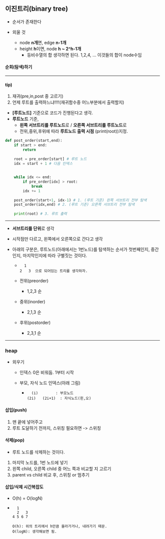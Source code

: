 ## 이진트리(binary tree)

- 순서가 존재한다

- 외울 것

  - node **n개**면, edge **n-1개**
  - height **h**이면, node **h ~ 2^h-1개**
    - 등비수열의 합 생각하면 된다. 1,2,4, ... 이것들의 합이 node수임

  

#### 순회(탐색)하기

---

#### tip)

1. 재귀(pre,in,post 중 고르기)
2. 언제 루트를 출력하느냐!!!!(재귀함수중 어느부분에서 출력할지)



- **[루트노드]** 기준으로 코드가 진행된다고 생각.
- **루트노드** 기준,
  - **왼쪽 서브트리를 루트노드**로 / **오른쪽 서브트리를 루트노드**로
  - 전위,중위,후위에 따라 **루트노드 출력 시점** (print(root))지정. 

```python
def post_order(start,end):
    if start > end:
        return
    
    root = pre_order[start] # 루트 노드
    idx = start + 1 # 다음 인덱스
    
    
    while idx <= end:
        if pre_order[idx] > root:
            break
        idx += 1
    
    post_order(start+1, idx-1) # 1. (루트 기준) 왼쪽 서브트리 전부 탐색
    post_order(idx,end) # 2. (루트 기준) 오른쪽 서브트리 전부 탐색
    
    print(root) # 3. 루트 출력
```



---

- **서브트리를 단위**로 생각

- 시작점만 다르고, 왼쪽에서 오른쪽으로 간다고 생각

- 아래의 구분은, 루트노드(아래에서는 1번노드)를 탐색하는 순서가 첫번째인지, 중간인지, 마지막인지에 따라 구별짓는 것이다.

  - ```
      1
    2   3  으로 되어있는 트리를 생각하자.
    ```

  - 전위(preorder)

    - 1,2,3 순

  - 중위(inorder)

    - 2,1,3 순

  - 후위(postorder)

    - 2,3,1 순

----

### heap

- 외우기

    - 인덱스 0은 비워둠. 1부터 시작

    - 부모, 자식 노드 인덱스(아래 그림)
    
        - ```
          	(i)        : 부모노드
          (2i)   (2i+1)  : 자식노드(왼,오) 

#### 삽입(push)

1. 맨 끝에 넣어주고
2. 루트 도달하기 전까지, 스위칭 필요하면 -> 스위칭

#### 삭제(pop)

- 루트 노드를 삭제하는 것이다.
1. 마지막 노드를, 1번 노드에 넣기
2. 왼쪽 child, 오른쪽 child 중 어느 쪽과 비교할 지 고르기
3. parent vs child 비교 후, 스위칭 or 멈추기



#### 삽입/삭제 시간복잡도

- O(h) = O(logN)

- ```
    1
    2   3
  4 5 6 7
  
  O(h): 위의 트리에서 h만큼 올라가거나, 내려가기 때문.
  O(logN): 생각해보면 됨.
  ```

  
